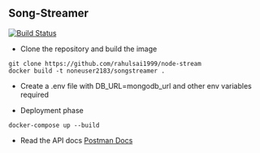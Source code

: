 ## Song-Streamer

[![Build Status](https://travis-ci.com/rahulsai1999/node-stream.svg?branch=master)](https://travis-ci.com/rahulsai1999/node-stream)

- Clone the repository and build the image

```console
git clone https://github.com/rahulsai1999/node-stream
docker build -t noneuser2183/songstreamer .
```

- Create a .env file with DB_URL=mongodb_url and other env variables required

- Deployment phase

```console
docker-compose up --build
```

- Read the API docs
  [Postman Docs](https://documenter.getpostman.com/view/5649815/SWLcc8gV?version=latest)
